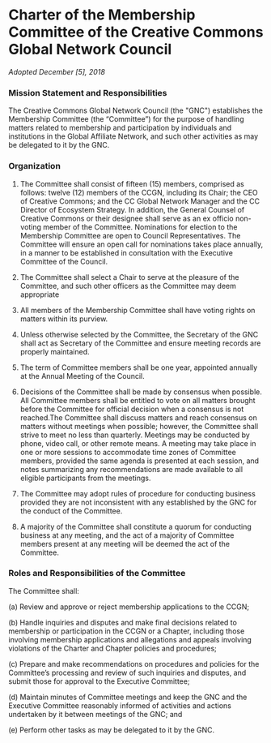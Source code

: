 # Charter of the Membership Committee of the Creative Commons Global Network Council

*Adopted December [5], 2018*

### Mission Statement and Responsibilities

The Creative Commons Global Network Council (the "GNC") establishes the Membership Committee (the “Committee”) for the purpose of handling matters related to membership and participation by individuals and institutions in the Global Affiliate Network, and such other activities as may be delegated to it by the GNC. 

### Organization

1. The Committee shall consist of fifteen (15) members, comprised as follows:  twelve (12) members of the CCGN, including its Chair; the CEO of Creative Commons; and the CC Global Network Manager and the CC Director of Ecosystem Strategy. In addition, the General Counsel of Creative Commons or their designee shall serve as an ex officio non-voting member of the Committee. Nominations for election to the Membership Committee are open to Council Representatives. The Committee will ensure an open call for nominations takes place annually, in a manner to be established in consultation with the Executive Committee of the Council.

2. The Committee shall select a Chair to serve at the pleasure of the Committee, and such other officers as the Committee may deem appropriate

3. All members of the Membership Committee shall have voting rights on matters within its purview.

4. 	Unless otherwise selected by the Committee, the Secretary of the GNC shall act as Secretary of the Committee and ensure meeting records are properly maintained.

4. The term of Committee members shall be one year, appointed annually at the Annual Meeting of the Council.

5. Decisions of the Committee shall be made by consensus when possible. All Committee members shall be entitled to vote on all matters brought before the Committee for official decision when a consensus is not reached.The Committee shall discuss matters and reach consensus on matters without meetings when possible; however, the Committee shall strive to meet no less than quarterly.  Meetings may be conducted by phone, video call, or other remote means. A meeting may take place in one or more sessions to accommodate time zones of Committee members, provided the same agenda is presented at each session, and notes summarizing any recommendations are made available to all eligible participants from the meetings.

6. The Committee may adopt rules of procedure for conducting business provided they are not inconsistent with any established by the GNC for the conduct of the Committee.

7. A majority of the Committee shall constitute a quorum for conducting business at any meeting, and the act of a majority of Committee members present at any meeting will be deemed the act of the Committee.  

### Roles and Responsibilities of the Committee

The Committee shall:

(a)	Review and approve or reject membership applications to the CCGN;   	

(b)	Handle inquiries and disputes and make final decisions related to membership or participation in the CCGN or a Chapter, including those involving membership applications and allegations and appeals involving violations of the Charter and Chapter policies and procedures;

(c)	Prepare and make recommendations on procedures and policies for the Committee’s processing and review of such inquiries and disputes, and submit those for approval to the Executive Committee;

(d) Maintain minutes of Committee meetings and keep the GNC and the Executive Committee reasonably informed of activities and actions undertaken by it between meetings of the GNC; and

(e) Perform other tasks as may be delegated to it by the GNC.